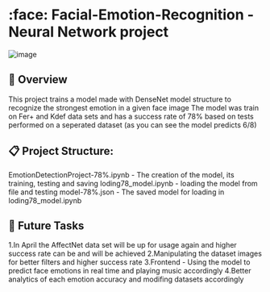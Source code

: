 # :face: Facial-Emotion-Recognition - Neural Network project
![image](https://user-images.githubusercontent.com/87472603/226422722-ebb42092-9089-4f67-b6b8-560b01e63338.png)

## 🔎 Overview
This project trains a model made with DenseNet model structure to recognize the strongest emotion in a given face image
The model was train on Fer+ and Kdef data sets and has a success rate of 78% based on tests performed on a seperated dataset
(as you can see the model predicts 6/8)

## 📋 Project Structure:
EmotionDetectionProject-78%.ipynb - The creation of the model, its training, testing and saving
loding78_model.ipynb - loading the model from file and testing
model-78%.json - The saved model for loading in loding78_model.ipynb

## :crystal_ball: Future Tasks
1.In April the AffectNet data set will be up for usage again and higher success rate can be and will be achieved
2.Manipulating the dataset images for better filters and higher success rate
3.Frontend - Using the model to predict face emotions in real time and playing music accordingly
4.Better analytics of each emotion accuracy and modifing datasets accordingly
